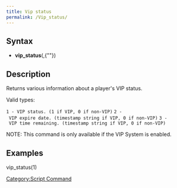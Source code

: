 ```yaml
---
title: Vip status
permalink: /Vip_status/
---
```


Syntax
------

-   **vip_status**(<type>,{"<character name>"})

Description
-----------

Returns various information about a player's VIP status.

Valid types:

`1 - VIP status. (1 if VIP, 0 if non-VIP)`
`2 - VIP expire date. (timestamp string if VIP, 0 if non-VIP)`
`3 - VIP time remaining. (timestamp string if VIP, 0 if non-VIP)`

NOTE: This command is only available if the VIP System is enabled.

Examples
--------

vip_status(1)

[Category:Script Command](/Category:Script_Command "wikilink")